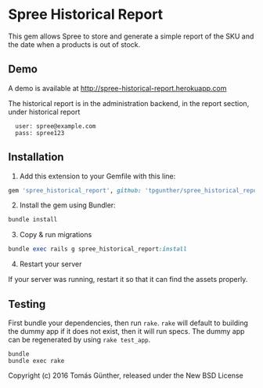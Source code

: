 Spree Historical Report
=====================

This gem allows Spree to store and generate a simple report of the SKU and the date when a products is out of stock.

## Demo

A demo is available at http://spree-historical-report.herokuapp.com

The historical report is in the administration backend, in the report section, under historical report

  ```
    user: spree@example.com
    pass: spree123
  ```

## Installation

1. Add this extension to your Gemfile with this line:
  ```ruby
  gem 'spree_historical_report', github: 'tpgunther/spree_historical_report', branch: '3-1-stable'
  ```

2. Install the gem using Bundler:
  ```ruby
  bundle install
  ```

3. Copy & run migrations
  ```ruby
  bundle exec rails g spree_historical_report:install
  ```

4. Restart your server

  If your server was running, restart it so that it can find the assets properly.

## Testing

First bundle your dependencies, then run `rake`. `rake` will default to building the dummy app if it does not exist, then it will run specs. The dummy app can be regenerated by using `rake test_app`.

  ```shell
  bundle
  bundle exec rake
  ```

Copyright (c) 2016 Tomás Günther, released under the New BSD License
